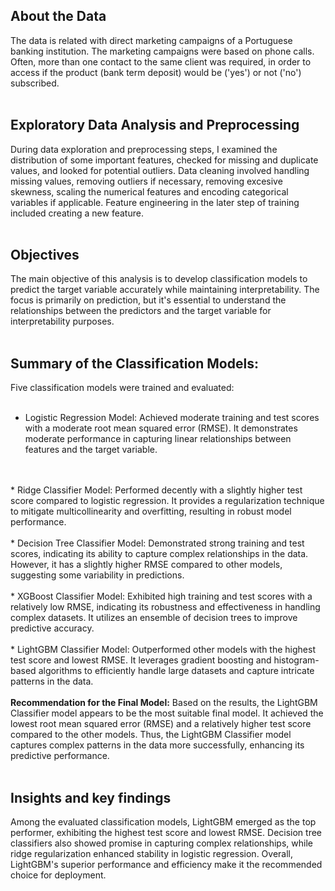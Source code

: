 <h2>About the Data</h2>
The data is related with direct marketing campaigns of a Portuguese banking institution. The marketing campaigns were based on phone calls. Often, more than one contact to the same client was required, in order to access if the product (bank term deposit) would be ('yes') or not ('no') subscribed.
<br>
<br>
<h2>Exploratory Data Analysis and Preprocessing</h2>
During data exploration and preprocessing steps, I examined the distribution of some important features, checked for missing and duplicate values, and looked for potential outliers. Data cleaning involved handling missing values, removing outliers if necessary, removing excesive skewness, scaling the numerical features and encoding categorical variables if applicable. Feature engineering in the later step of training included creating a new feature.
<br>
<br>
<h2>Objectives</h2>
The main objective of this analysis is to develop classification models to predict the target variable accurately while maintaining interpretability. The focus is primarily on prediction, but it's essential to understand the relationships between the predictors and the target variable for interpretability purposes.
<br>
<br>
<h2>Summary of the Classification Models:</h2>

Five classification models were trained and evaluated:
<br>
<br>
* Logistic Regression Model: Achieved moderate training and test scores with a moderate root mean squared error (RMSE). It demonstrates moderate performance in capturing linear relationships between features and the target variable.
<br>
<br>
* Ridge Classifier Model: Performed decently with a slightly higher test score compared to logistic regression. It provides a regularization technique to mitigate multicollinearity and overfitting, resulting in robust model performance.
<br>
<br>
* Decision Tree Classifier Model: Demonstrated strong training and test scores, indicating its ability to capture complex relationships in the data. However, it has a slightly higher RMSE compared to other models, suggesting some variability in predictions.
<br>
<br>
* XGBoost Classifier Model: Exhibited high training and test scores with a relatively low RMSE, indicating its robustness and effectiveness in handling complex datasets. It utilizes an ensemble of decision trees to improve predictive accuracy.
<br>
<br>
* LightGBM Classifier Model: Outperformed other models with the highest test score and lowest RMSE. It leverages gradient boosting and histogram-based algorithms to efficiently handle large datasets and capture intricate patterns in the data.
<br>
<br>
<b>Recommendation for the Final Model:</b>
Based on the results, the LightGBM Classifier model appears to be the most suitable final model. It achieved the lowest root mean squared error (RMSE) and a relatively higher test score compared to the other models. Thus, the LightGBM Classifier model captures complex patterns in the data more successfully, enhancing its predictive performance.
<br>
<br>
<h2>Insights and key findings</h2>
Among the evaluated classification models, LightGBM emerged as the top performer, exhibiting the highest test score and lowest RMSE. Decision tree classifiers also showed promise in capturing complex relationships, while ridge regularization enhanced stability in logistic regression. Overall, LightGBM's superior performance and efficiency make it the recommended choice for deployment.
